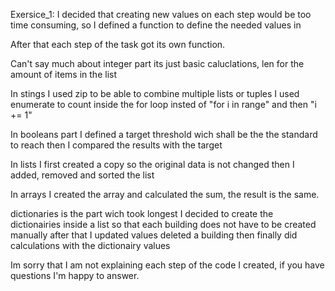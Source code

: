 Exersice_1:
I decided that creating new values on each step would be too time consuming, so I defined a function to define the needed values in

After that each step of the task got its own function.

Can't say much about integer part its just basic caluclations, len for the amount of items in the list

In stings I used zip to be able to combine multiple lists or tuples
  I used enumerate to count inside the for loop insted of "for i in range" and then "i += 1"
  
In booleans part I defined a target threshold wich shall be the the standard to reach 
  then I compared the results with the target
  
In lists I first created a copy so the original data is not changed
  then I added, removed and sorted the list
  
In arrays I created the array and calculated the sum, the result is the same.

dictionaries is the part wich took longest
  I decided to create the dictionairies inside a list so that each building does not have to be created manually
  after that I updated values
  deleted a building
  then finally did calculations with the dictionairy values

Im sorry that I am not explaining each step of the code I created, if you have questions I'm happy to answer.
